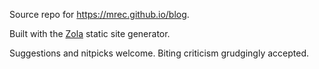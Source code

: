 Source repo for https://mrec.github.io/blog.

Built with the [Zola](https://www.getzola.org) static site generator.

Suggestions and nitpicks welcome. Biting criticism grudgingly accepted.
